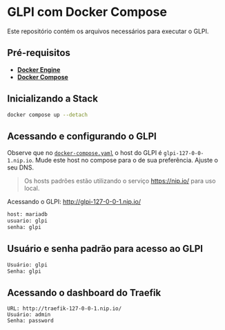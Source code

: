 # GLPI com Docker Compose

Este repositório contém os arquivos necessários para executar o GLPI.

## Pré-requisitos

- [**Docker Engine**](https://docs.docker.com/engine/install/)
- [**Docker Compose**](https://docs.docker.com/compose/install/)

## Inicializando a Stack

```bash
docker compose up --detach
```

## Acessando e configurando o GLPI

Observe que no [`docker-compose.yaml`](docker-compose.yaml) o host do GLPI é `glpi-127-0-0-1.nip.io`. Mude este host no compose para o de sua preferência. Ajuste o seu DNS.
> Os hosts padrões estão utilizando o serviço https://nip.io/ para uso local.

Acessando o GLPI: http://glpi-127-0-0-1.nip.io/

```bash
host: mariadb
usuario: glpi
senha: glpi
```

## Usuário e senha padrão para acesso ao GLPI

```bash
Usuário: glpi
Senha: glpi
```

## Acessando o dashboard do Traefik
```
URL: http://traefik-127-0-0-1.nip.io/
Usuário: admin
Senha: password
```
